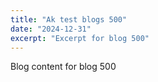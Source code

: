 ```yaml
---
title: "Ak test blogs 500"
date: "2024-12-31"
excerpt: "Excerpt for blog 500"
---
```


Blog content for blog 500